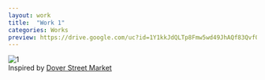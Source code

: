 ```yaml
---
layout: work
title:  "Work 1"
categories: Works
preview: https://drive.google.com/uc?id=1Y1kkJdQLTp8Fmw5wd49JhAQf83QvfO_M
---
```


![1](https://drive.google.com/uc?id=1Y1kkJdQLTp8Fmw5wd49JhAQf83QvfO_M)  
Inspired by [Dover Street Market](https://shop-us.doverstreetmarket.com/)